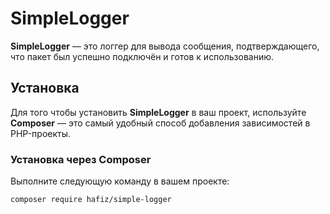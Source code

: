 # SimpleLogger

**SimpleLogger** — это логгер для вывода сообщения, подтверждающего, что пакет был успешно подключён и готов к использованию.

## Установка

Для того чтобы установить **SimpleLogger** в ваш проект, используйте **Composer** — это самый удобный способ добавления зависимостей в PHP-проекты.

### Установка через Composer

Выполните следующую команду в вашем проекте:

```bash
composer require hafiz/simple-logger
